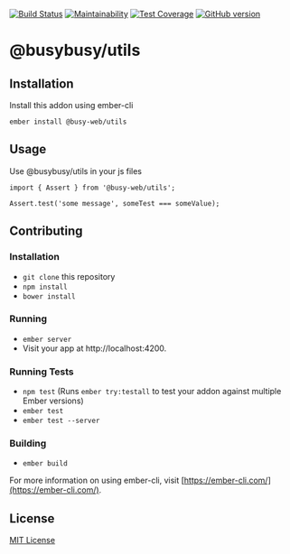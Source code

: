 [![Build Status](https://travis-ci.org/busy-web/utils.svg?branch=master)](https://travis-ci.org/busy-web/utils)
[![Maintainability](https://api.codeclimate.com/v1/badges/aefbc5cd65a483094401/maintainability)](https://codeclimate.com/github/busy-web/utils/maintainability)
[![Test Coverage](https://api.codeclimate.com/v1/badges/aefbc5cd65a483094401/test_coverage)](https://codeclimate.com/github/busy-web/utils/test_coverage)
[![GitHub version](https://badge.fury.io/gh/busy-web%2Futils.svg)](https://badge.fury.io/gh/busy-web%2Futils)

@busybusy/utils
==============================================================================

Installation
------------------------------------------------------------------------------

Install this addon using ember-cli
```
ember install @busy-web/utils
```

Usage
------------------------------------------------------------------------------

Use @busybusy/utils in your js files
```
import { Assert } from '@busy-web/utils';

Assert.test('some message', someTest === someValue);
```

Contributing
------------------------------------------------------------------------------

### Installation

* `git clone` this repository
* `npm install`
* `bower install`

### Running

* `ember server`
* Visit your app at http://localhost:4200.

### Running Tests

* `npm test` (Runs `ember try:testall` to test your addon against multiple Ember versions)
* `ember test`
* `ember test --server`

### Building

* `ember build`

For more information on using ember-cli, visit [https://ember-cli.com/](https://ember-cli.com/).


License
------------------------------------------------------------------------------

[MIT License](https://opensource.org/licenses/mit-license.php)
